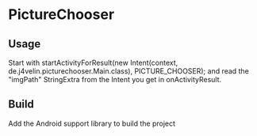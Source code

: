 PictureChooser
==============


Usage
-----

Start with startActivityForResult(new Intent(context, de.j4velin.picturechooser.Main.class), PICTURE_CHOOSER); and read the "imgPath" StringExtra from the Intent you get in onActivityResult.


Build
-----

Add the Android support library to build the project
